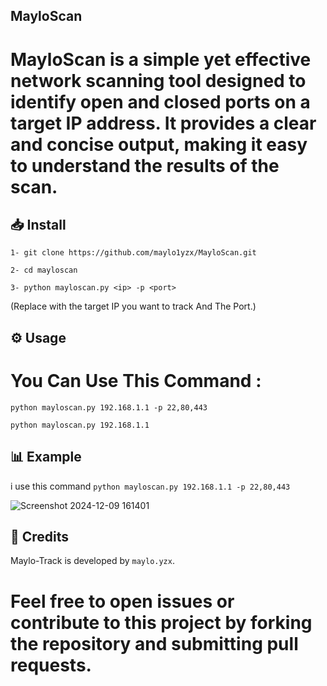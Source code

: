 ## MayloScan

# MayloScan is a simple yet effective network scanning tool designed to identify open and closed ports on a target IP address. It provides a clear and concise output, making it easy to understand the results of the scan.

## 📥 Install

 `1- git clone https://github.com/maylo1yzx/MayloScan.git`

 `2- cd mayloscan`

`3- python mayloscan.py <ip> -p <port>`

(Replace with the target IP  you want to track And The Port.)

## ⚙️ Usage

# You Can Use This Command :

 `python mayloscan.py 192.168.1.1 -p 22,80,443`

 `python mayloscan.py 192.168.1.1`



## 📊 Example
 i use this command `python mayloscan.py 192.168.1.1 -p 22,80,443`

 
![Screenshot 2024-12-09 161401](https://github.com/user-attachments/assets/98d1ea48-b5c0-4f6a-8372-c24faf230f80)

## 📝 Credits
Maylo-Track is developed by `maylo.yzx`.

# Feel free to open issues or contribute to this project by forking the repository and submitting pull requests.
